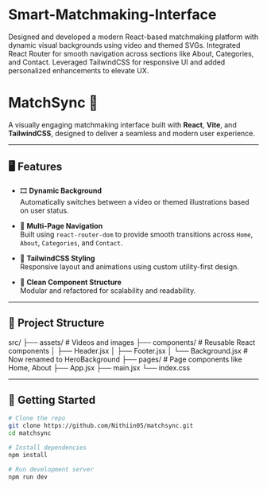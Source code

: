 # Smart-Matchmaking-Interface
Designed and developed a modern React-based matchmaking platform with dynamic visual backgrounds using video and themed SVGs. Integrated React Router for smooth navigation across sections like About, Categories, and Contact. Leveraged TailwindCSS for responsive UI and added personalized enhancements to elevate UX.

# MatchSync 💍

A visually engaging matchmaking interface built with **React**, **Vite**, and **TailwindCSS**, designed to deliver a seamless and modern user experience.

---

## 🖥️ Features

- 🎞️ **Dynamic Background**  
  Automatically switches between a video or themed illustrations based on user status.

- 🧭 **Multi-Page Navigation**  
  Built using `react-router-dom` to provide smooth transitions across `Home`, `About`, `Categories`, and `Contact`.

- 🎨 **TailwindCSS Styling**  
  Responsive layout and animations using custom utility-first design.

- 🔧 **Clean Component Structure**  
  Modular and refactored for scalability and readability.

---

## 📂 Project Structure

src/
├── assets/ # Videos and images
├── components/ # Reusable React components
│ ├── Header.jsx
│ ├── Footer.jsx
│ └── Background.jsx # Now renamed to HeroBackground
├── pages/ # Page components like Home, About
├── App.jsx
├── main.jsx
└── index.css


---

## 🚀 Getting Started

```bash
# Clone the repo
git clone https://github.com/Nithiin05/matchsync.git
cd matchsync

# Install dependencies
npm install

# Run development server
npm run dev


